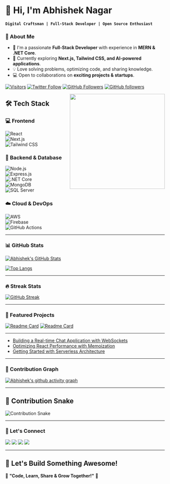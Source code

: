 # 👋 Hi, I'm Abhishek Nagar

**`Digital Craftsman | Full-Stack Developer | Open Source Enthusiast`**

### 👀 About Me  
- 🎯 I'm a passionate **Full-Stack Developer** with experience in **MERN & .NET Core**.  
- 🌱 Currently exploring **Next.js, Tailwind CSS, and AI-powered applications**.  
- 💡 Love solving problems, optimizing code, and sharing knowledge.  
- 💻 Open to collaborations on **exciting projects & startups**.  

[![Visitors](https://komarev.com/ghpvc/?username=Abhidhakad&label=Profile%20Views&color=0e75b6&style=flat)](https://github.com/Abhidhakad)
[![Twitter Follow](https://img.shields.io/twitter/follow/abhi_ngr_?style=social)](https://twitter.com/abhi_ngr_)
[![GitHub Followers](https://img.shields.io/github/followers/Abhidhakad?label=Follow&style=social)](https://github.com/Abhidhakad)
[![GitHub followers](https://img.shields.io/github/followers/Abhidhakad?label=Followers&style=social)](https://github.com/Abhidhakad?tab=followers)


<img align="right" src="https://www.google.com/url?sa=i&url=https%3A%2F%2Fgithub.com%2Frudrabarad%2FGifs&psig=AOvVaw3-eUwtpoFyl8sDblesxHD9&ust=1738843763063000&source=images&cd=vfe&opi=89978449&ved=0CBAQjRxqFwoTCMighYPArIsDFQAAAAAdAAAAABAE" width="300" />


## 🛠️ Tech Stack  

### 💻 **Frontend**  
![React](https://img.shields.io/badge/-React-61DAFB?style=flat&logo=react&logoColor=black)  
![Next.js](https://img.shields.io/badge/-Next.js-000000?style=flat&logo=next.js&logoColor=white)  
![Tailwind CSS](https://img.shields.io/badge/-TailwindCSS-38B2AC?style=flat&logo=tailwind-css&logoColor=white)  

### 🚀 **Backend & Database**  
![Node.js](https://img.shields.io/badge/-Node.js-339933?style=flat&logo=node.js&logoColor=white)  
![Express.js](https://img.shields.io/badge/-Express.js-000000?style=flat&logo=express&logoColor=white)  
![.NET Core](https://img.shields.io/badge/.NET%20Core-5C2D91?style=flat&logo=dotnet&logoColor=white)  
![MongoDB](https://img.shields.io/badge/MongoDB-47A248?style=flat&logo=mongodb&logoColor=white)  
![SQL Server](https://img.shields.io/badge/SQL%20Server-CC2927?style=flat&logo=microsoft-sql-server&logoColor=white)  

### ☁️ **Cloud & DevOps**  
![AWS](https://img.shields.io/badge/AWS-232F3E?style=flat&logo=amazon-aws)  
![Firebase](https://img.shields.io/badge/Firebase-FFCA28?style=flat&logo=firebase&logoColor=black)   
![GitHub Actions](https://img.shields.io/badge/GitHub%20Actions-2088FF?style=flat&logo=github-actions&logoColor=white)  

---

### 📊 GitHub Stats

[![Abhishek's GitHub Stats](https://github-readme-stats.vercel.app/api?username=Abhidhakad&show_icons=true&theme=radical&hide_border=true)](https://github.com/Abhidhakad)

[![Top Langs](https://github-readme-stats.vercel.app/api/top-langs/?username=Abhidhakad&layout=compact&theme=radical&hide_border=true)](https://github.com/Abhidhakad)

---

### 🔥 Streak Stats

[![GitHub Streak](https://streak-stats.demolab.com/?user=Abhidhakad&theme=radical&hide_border=true)](https://git.io/streak-stats)

---

### 🚀 Featured Projects

[![Readme Card](https://github-readme-stats.vercel.app/api/pin/?username=Abhidhakad&repo=project1&theme=radical)](https://github.com/Abhidhakad/yt-clone.git)
[![Readme Card](https://github-readme-stats.vercel.app/api/pin/?username=Abhidhakad&repo=project2&theme=radical)](https://github.com/Abhidhakad/project2)

---



<!-- BLOG-POST-LIST:START -->
- [Building a Real-time Chat Application with WebSockets](https://yourblog.com/post1)
- [Optimizing React Performance with Memoization](https://yourblog.com/post2)
- [Getting Started with Serverless Architecture](https://yourblog.com/post3)
<!-- BLOG-POST-LIST:END -->

---

### 🌟 Contribution Graph

[![Abhishek's github activity graph](https://github-readme-activity-graph.vercel.app/graph?username=Abhidhakad&theme=react-dark&hide_border=true)](https://github.com/Abhidhakad)

---

## 🐍 Contribution Snake  

![Contribution Snake](https://raw.githubusercontent.com/Abhidhakad/Abhidhakad/output/github-contribution-grid-snake.svg)  

---

### 🤝 Let's Connect

[<img src="https://img.shields.io/badge/LinkedIn-0077B5?style=for-the-badge&logo=linkedin&logoColor=white">](https://www.linkedin.com/in/abhishek-nagar-708944219/)
[<img src="https://img.shields.io/badge/Twitter-1DA1F2?style=for-the-badge&logo=twitter&logoColor=white">](https://twitter.com/abhi_ngr_)
[<img src="https://img.shields.io/badge/Gmail-D14836?style=for-the-badge&logo=gmail&logoColor=white">](mailto:nabhishek734@gmail.com)
[<img src="https://img.shields.io/badge/Portfolio-FF4088?style=for-the-badge&logo=hugo&logoColor=white">](https://abhipersnalportfolio.netlify.app/)

---


## 🚀 Let's Build Something Awesome!  

🎯 **"Code, Learn, Share & Grow Together!"** 🚀  
